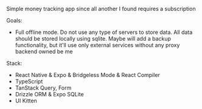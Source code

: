 Simple money tracking app since all another I found requires a subscription

Goals:

- Full offline mode. Do not use any type of servers to store data.
  All data should be stored locally using sqlite.
  Maybe will add a backup functionality, but it'll use only external services without any proxy backend owned be me

Stack:

- React Native & Expo & Bridgeless Mode & React Compiler
- TypeScript
- TanStack Query, Form
- Drizzle ORM & Expo SQLite
- UI Kitten
